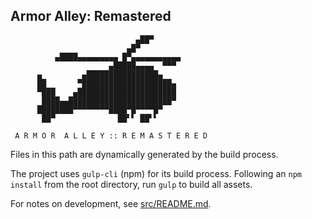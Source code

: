 **Armor Alley: Remastered**
---
~~~
                            ▄██▀      
                          ▄█▀         
          ▄████▄▄▄▄▄▄▄▄▄ █▀▄▄▄▄▄▄▄▄▄▄▄
                      ▄█████▄▄▄▄  ▀▀▀ 
      ▄         ▄████████████████▄   
      ██       ▀████████████████████▄
      ▀███    ▄██████████████████████
       ████▄▄███████████████████████▀ 
      ████████▀▀▀▀▀▀▀▀████▀█▀▀▀▀█▀
       ██▀              ██▘▘ ██▘▘

 A R M O R  A L L E Y :: R E M A S T E R E D
~~~

Files in this path are dynamically generated by the build process.

The project uses `gulp-cli` (npm) for its build process. Following an `npm install` from the root directory, run `gulp` to build all assets.

For notes on development, see [src/README.md](../README.md).